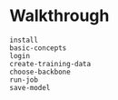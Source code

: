 # Walkthrough

```{toctree}
install
basic-concepts
login
create-training-data
choose-backbone
run-job
save-model
```